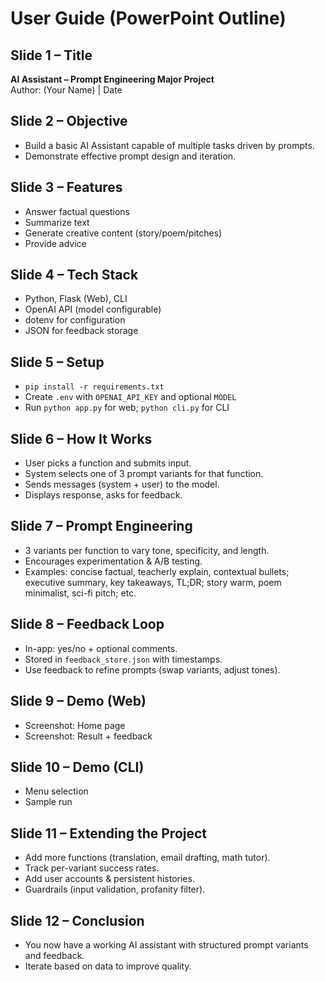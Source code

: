 # User Guide (PowerPoint Outline)

## Slide 1 – Title
**AI Assistant – Prompt Engineering Major Project**  
Author: (Your Name) | Date

## Slide 2 – Objective
- Build a basic AI Assistant capable of multiple tasks driven by prompts.
- Demonstrate effective prompt design and iteration.

## Slide 3 – Features
- Answer factual questions
- Summarize text
- Generate creative content (story/poem/pitches)
- Provide advice

## Slide 4 – Tech Stack
- Python, Flask (Web), CLI
- OpenAI API (model configurable)
- dotenv for configuration
- JSON for feedback storage

## Slide 5 – Setup
- `pip install -r requirements.txt`
- Create `.env` with `OPENAI_API_KEY` and optional `MODEL`
- Run `python app.py` for web; `python cli.py` for CLI

## Slide 6 – How It Works
- User picks a function and submits input.
- System selects one of 3 prompt variants for that function.
- Sends messages (system + user) to the model.
- Displays response, asks for feedback.

## Slide 7 – Prompt Engineering
- 3 variants per function to vary tone, specificity, and length.
- Encourages experimentation & A/B testing.
- Examples: concise factual, teacherly explain, contextual bullets; executive summary, key takeaways, TL;DR; story warm, poem minimalist, sci-fi pitch; etc.

## Slide 8 – Feedback Loop
- In-app: yes/no + optional comments.
- Stored in `feedback_store.json` with timestamps.
- Use feedback to refine prompts (swap variants, adjust tones).

## Slide 9 – Demo (Web)
- Screenshot: Home page
- Screenshot: Result + feedback

## Slide 10 – Demo (CLI)
- Menu selection
- Sample run

## Slide 11 – Extending the Project
- Add more functions (translation, email drafting, math tutor).
- Track per-variant success rates.
- Add user accounts & persistent histories.
- Guardrails (input validation, profanity filter).

## Slide 12 – Conclusion
- You now have a working AI assistant with structured prompt variants and feedback.
- Iterate based on data to improve quality.
